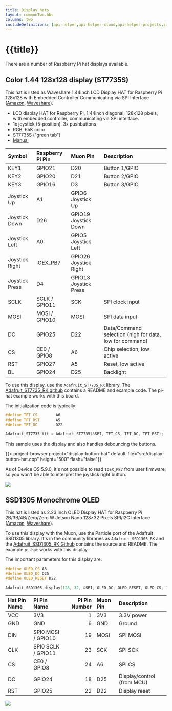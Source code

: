 ```yaml
---
title: Display hats
layout: commonTwo.hbs
columns: two
includeDefinitions: [api-helper,api-helper-cloud,api-helper-projects,zip]
---
```


# {{title}}

There are a number of Raspberry Pi hat displays available.



## Color 1.44 128x128 display (ST7735S)

This hat is listed as Waveshare 1.44inch LCD Display HAT for Raspberry Pi 128x128 with Embedded Controller Communicating via SPI Interface
([Amazon](https://www.amazon.com/gp/product/B077YK8161/ref=ppx_yo_dt_b_search_asin_title?ie=UTF8&th=1), [Waveshare](https://www.waveshare.com/product/displays/lcd-oled/lcd-oled-3/1.44inch-lcd-hat.htm)).

- LCD display HAT for Raspberry Pi, 1.44inch diagonal, 128x128 pixels, with embedded controller, communicating via SPI interface.
- 1x joystick (5-position), 3x pushbuttons
- RGB, 65K color
- ST7735S ("green tab")
- [Manual](https://www.waveshare.com/wiki/1.44inch_LCD_HAT)

| Symbol | Raspberry Pi Pin | Muon Pin | Description |
| :--- | :--- | :--- | :--- |
| KEY1 | GPIO21	| D20 | Button 1/GPIO |
| KEY2 | GPIO20	| D21 | Button 2/GPIO |
| KEY3 | GPIO16	| D3 | Button 3/GPIO |
| Joystick Up | A1 | GPIO6	Joystick Up |
| Joystick Down | D26 | GPIO19	Joystick Down |
| Joystick Left	| A0 | GPIO5	Joystick Left |
| Joystick Right | IOEX_PB7 | GPIO26	Joystick Right |
| Joystick Press | D4 | GPIO13	Joystick Press |
| SCLK | SCLK / GPIO11 | SCK | SPI clock input |
| MOSI | MOSI / GPIO10 | MOSI | SPI data input |
| DC | GPIO25 |	D22 | Data/Command selection (high for data, low for command) |
| CS | CE0 / GPIO8 | A6 | Chip selection, low active |
| RST | GPIO27 | A5 | Reset, low active |
| BL | GPIO24 | D25 | Backlight |

To use this display, use the `Adafruit_ST7735_RK` library. The [Adafruit_ST7735_RK github](https://github.com/rickkas7/Adafruit_ST7735_RK) contains a README and example code. The pi-hat example works with this board.

The initialization code is typically:

```cpp
#define TFT_CS        A6
#define TFT_RST       A5
#define TFT_DC        D22

Adafruit_ST7735 tft = Adafruit_ST7735(&SPI, TFT_CS, TFT_DC, TFT_RST);
```

This sample uses the display and also handles debouncing the buttons.

{{> project-browser project="display-button-hat" default-file="src/display-button-hat.cpp" height="500" flash="false"}}

As of Device OS 5.9.0, it's not possible to read `IOEX_PB7` from user firmware, so you won't be able to interpret the joystick right button.


![](/assets/images/muon-hats/display-hats/st7735.jpeg)



## SSD1305 Monochrome OLED

This hat is listed as 2.23 inch OLED Display HAT for Raspberry Pi 2B/3B/4B/Zero/Zero W Jetson Nano 128×32 Pixels SPI/I2C Interface
([Amazon](https://www.amazon.com/Display-Raspberry-Jetson-Interface-XYGStudy/dp/B07Z2GG5K3/ref=sr_1_6), 
[Waveshare](https://www.waveshare.com/product/raspberry-pi/displays/oled/2.23inch-oled-hat.htm)).

To use this display with the Muon, use the Particle port of the Adafruit SSD1305 library. It's in the community libraries
as `Adafruit_SSD1305_RK` and the [Adafruit_SSD1305_RK Github](https://github.com/rickkas7/Adafruit_SSD1305_RK) contains 
the source and README. The example `pi-hat` works with this display.


The important parameters for this display are:

```cpp
#define OLED_CS A6 
#define OLED_DC D25
#define OLED_RESET D22

Adafruit_SSD1305 display(128, 32, &SPI, OLED_DC, OLED_RESET, OLED_CS, 7000000UL);
```

| Hat Pin Name | Pi Pin Name | Pi Pin Number | Muon Pin | Description |
| :--- | :--- | ---: | :--- | :--- |
| VCC | 3V3    |  1 | 3V3  | 3.3V power |
| GND | GND    |  6 | GND  | Ground |
| DIN | SPI0 MOSI / GPIO10 | 19 | MOSI | SPI MOSI |
| CLK | SPI0 SCLK / GPIO11 | 23 | SCK  | SPI SCK |
| CS  | CE0 / GPIO8 | 24  | A6 | SPI CS |
| DC  | GPIO24 | 18 | D25 | Display/control (from MCU) |
| RST | GPIO25 | 22 | D22 | Display reset |


![](/assets/images/muon-hats/display-hats/ssd1305.jpeg)

